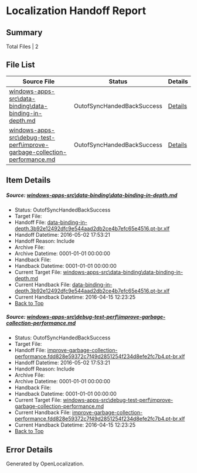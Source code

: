 # <a name='report-top'></a> Localization Handoff Report

## Summary
 Total Files | 2

## File List
 Source File | Status | Details 
 ----------- | ------ | ------- 
 [windows-apps-src\data-binding\data-binding-in-depth.md](https://github.com/Microsoft/windows-apps/blob/a82771a46e55020e371fd05ef3263e4b9cc1673b/windows-apps-src/data-binding/data-binding-in-depth.md) | OutofSyncHandedBackSuccess | [Details](#790f998bd1f6dc5861711dd285e82c18c0bdec5e1889)
 [windows-apps-src\debug-test-perf\improve-garbage-collection-performance.md](https://github.com/Microsoft/windows-apps/blob/436373db47c41aef5f2c145619850528f9d7dbfd/windows-apps-src/debug-test-perf/improve-garbage-collection-performance.md) | OutofSyncHandedBackSuccess | [Details](#4e849fa9e5c00cec592cadefb995e0d2aa7f9fba1960)

## Item Details
##### <a name='790f998bd1f6dc5861711dd285e82c18c0bdec5e1889'></a> Source: [windows-apps-src\data-binding\data-binding-in-depth.md](https://github.com/Microsoft/windows-apps/blob/a82771a46e55020e371fd05ef3263e4b9cc1673b/windows-apps-src/data-binding/data-binding-in-depth.md)
* Status: OutofSyncHandedBackSuccess
* Target File: 
* Handoff File: [data-binding-in-depth.3b92e12492dfc9e544aad2db2ce4b7efc65e4516.pt-br.xlf](https://github.com/Microsoft/WDG.handoff/blob/586c5e068e5bdab440bdcd3ee337755b0fced794/ol-handoff/Microsoft/windows-apps.pt-br/master/data-binding-in-depth.3b92e12492dfc9e544aad2db2ce4b7efc65e4516.pt-br.xlf)
* Handoff Datetime: 2016-05-02 17:53:21
* Handoff Reason: Include
* Archive File: 
* Archive Datetime: 0001-01-01 00:00:00
* Handback File: 
* Handback Datetime: 0001-01-01 00:00:00
* Current Target File: [windows-apps-src\data-binding\data-binding-in-depth.md](https://github.com/Microsoft/windows-apps.pt-br/blob/149c863f61fcc324db3e3dea8782e6276b20d1c2/windows-apps-src/data-binding/data-binding-in-depth.md)
* Current Handback File: [data-binding-in-depth.3b92e12492dfc9e544aad2db2ce4b7efc65e4516.pt-br.xlf](https://github.com/Microsoft/WDG.handback/blob/18f7494fe80578448c47b9ba618e4f4ad7301261/ol-handback/Microsoft/windows-apps.pt-br/master/data-binding-in-depth.3b92e12492dfc9e544aad2db2ce4b7efc65e4516.pt-br.xlf)
* Current Handback Datetime: 2016-04-15 12:23:25
* [Back to Top](#report-top)

##### <a name='4e849fa9e5c00cec592cadefb995e0d2aa7f9fba1960'></a> Source: [windows-apps-src\debug-test-perf\improve-garbage-collection-performance.md](https://github.com/Microsoft/windows-apps/blob/436373db47c41aef5f2c145619850528f9d7dbfd/windows-apps-src/debug-test-perf/improve-garbage-collection-performance.md)
* Status: OutofSyncHandedBackSuccess
* Target File: 
* Handoff File: [improve-garbage-collection-performance.fdd828e59372c7f49d2851254f234d8efe2fc7b4.pt-br.xlf](https://github.com/Microsoft/WDG.handoff/blob/586c5e068e5bdab440bdcd3ee337755b0fced794/ol-handoff/Microsoft/windows-apps.pt-br/master/improve-garbage-collection-performance.fdd828e59372c7f49d2851254f234d8efe2fc7b4.pt-br.xlf)
* Handoff Datetime: 2016-05-02 17:53:21
* Handoff Reason: Include
* Archive File: 
* Archive Datetime: 0001-01-01 00:00:00
* Handback File: 
* Handback Datetime: 0001-01-01 00:00:00
* Current Target File: [windows-apps-src\debug-test-perf\improve-garbage-collection-performance.md](https://github.com/Microsoft/windows-apps.pt-br/blob/149c863f61fcc324db3e3dea8782e6276b20d1c2/windows-apps-src/debug-test-perf/improve-garbage-collection-performance.md)
* Current Handback File: [improve-garbage-collection-performance.fdd828e59372c7f49d2851254f234d8efe2fc7b4.pt-br.xlf](https://github.com/Microsoft/WDG.handback/blob/18f7494fe80578448c47b9ba618e4f4ad7301261/ol-handback/Microsoft/windows-apps.pt-br/master/improve-garbage-collection-performance.fdd828e59372c7f49d2851254f234d8efe2fc7b4.pt-br.xlf)
* Current Handback Datetime: 2016-04-15 12:23:25
* [Back to Top](#report-top)


## Error Details

Generated by OpenLocalization.
